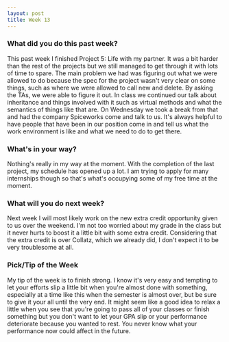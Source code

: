 ```yaml
---
layout: post
title: Week 13
---
```


### What did you do this past week?
This past week I finished Project 5: Life with my partner. It was a bit harder than the rest of the projects but we still managed to get through it with lots of time to spare. The main problem we had was figuring out what we were allowed to do because the spec for the project wasn't very clear on some things, such as where we were allowed to call new and delete. By asking the TAs, we were able to figure it out. In class we continued our talk about inheritance and things involved with it such as virtual methods and what the semantics of things like that are. On Wednesday we took a break from that and had the company Spiceworks come and talk to us. It's always helpful to have people that have been in our position come in and tell us what the work environment is like and what we need to do to get there.

### What's in your way?
Nothing's really in my way at the moment. With the completion of the last project, my schedule has opened up a lot. I am trying to apply for many internships though so that's what's occupying some of my free time at the moment. 

### What will you do next week?
Next week I will most likely work on the new extra credit opportunity given to us over the weekend. I'm not too worried about my grade in the class but it never hurts to boost it a little bit with some extra credit. Considering that the extra credit is over Collatz, which we already did, I don't expect it to be very troublesome at all.

### Pick/Tip of the Week
My tip of the week is to finish strong. I know it's very easy and tempting to let your efforts slip a little bit when you're almost done with something, especially at a time like this when the semester is almost over, but be sure to give it your all until the very end. It might seem like a good idea to relax a little when you see that you're going to pass all of your classes or finish something but you don't want to let your GPA slip or your performance deteriorate because you wanted to rest. You never know what your performance now could affect in the future.
